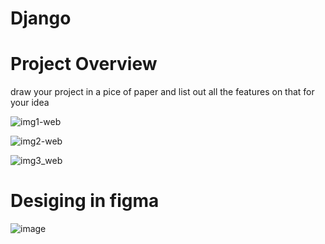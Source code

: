 # Django

# Project Overview

draw your project in a pice of paper and list out all the features on that for your idea

![img1-web](https://github.com/tarunaditya91/Django/assets/113850656/bff01b54-73cb-4690-bf4a-257196592af1)

![img2-web](https://github.com/tarunaditya91/Django/assets/113850656/8260ba94-f52d-4baa-8153-97376f26e291)

![img3_web](https://github.com/tarunaditya91/Django/assets/113850656/ffa3cb34-56b9-4d3b-8a75-27a02ceb62ac)


# Desiging in figma 

![image](https://github.com/tarunaditya91/Django/assets/113850656/7ea6c89e-9239-4c97-b9a8-9161af63db3f)





